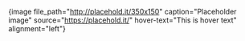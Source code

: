 {image file_path="http://placehold.it/350x150" caption="Placeholder image" source="https://placehold.it/" hover-text="This is hover text" alignment="left"}
